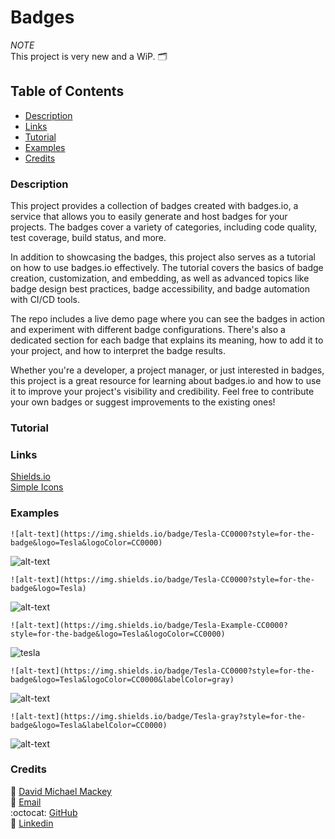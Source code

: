 # Badges

*NOTE*
<br>
This project is very new and a WiP. 🗂

## Table of Contents

- [Description](#description)
- [Links](#links)
- [Tutorial](#tutorial)
- [Examples](#examples)
- [Credits](#credits)

### Description

This project provides a collection of badges created with badges.io, a service that allows you to easily generate and host badges for your projects. The badges cover a variety of categories, including code quality, test coverage, build status, and more.

In addition to showcasing the badges, this project also serves as a tutorial on how to use badges.io effectively. The tutorial covers the basics of badge creation, customization, and embedding, as well as advanced topics like badge design best practices, badge accessibility, and badge automation with CI/CD tools.

The repo includes a live demo page where you can see the badges in action and experiment with different badge configurations. There's also a dedicated section for each badge that explains its meaning, how to add it to your project, and how to interpret the badge results.

Whether you're a developer, a project manager, or just interested in badges, this project is a great resource for learning about badges.io and how to use it to improve your project's visibility and credibility. Feel free to contribute your own badges or suggest improvements to the existing ones!

### Tutorial

### Links

[Shields.io](https://shields.io/)
<br>
[Simple Icons](https://simpleicons.org/)

### Examples

`![alt-text](https://img.shields.io/badge/Tesla-CC0000?style=for-the-badge&logo=Tesla&logoColor=CC0000)`

![alt-text](https://img.shields.io/badge/Tesla-gray?style=for-the-badge&logo=Tesla&logoColor=CC0000)

`![alt-text](https://img.shields.io/badge/Tesla-CC0000?style=for-the-badge&logo=Tesla)`

![alt-text](https://img.shields.io/badge/Tesla-CC0000?style=for-the-badge&logo=Tesla)

`![alt-text](https://img.shields.io/badge/Tesla-Example-CC0000?style=for-the-badge&logo=Tesla&logoColor=CC0000)`

![tesla](https://img.shields.io/badge/Tesla-Example-CC0000?style=for-the-badge&logo=Tesla&logoColor=CC0000)

`![alt-text](https://img.shields.io/badge/Tesla-CC0000?style=for-the-badge&logo=Tesla&logoColor=CC0000&labelColor=gray)`

![alt-text](https://img.shields.io/badge/Tesla-CC0000?style=for-the-badge&logo=Tesla&logoColor=CC0000&labelColor=gray)

`![alt-text](https://img.shields.io/badge/Tesla-gray?style=for-the-badge&logo=Tesla&labelColor=CC0000)`

![alt-text](https://img.shields.io/badge/Tesla-gray?style=for-the-badge&logo=Tesla&labelColor=CC0000)


### Credits

:bust_in_silhouette: [David Michael Mackey](https://www.notion.so/davidmichaelmackey/David-Mackey-a59ce61a996840d6a933e3b135673467?pvs=4)
<br>
:email: [Email](mailto:davidmackey@hey.com)
<br>
:octocat: [GitHub](https://github.com/davidmichaelmackey/)
<br>
:briefcase: [Linkedin](https://linkedin.com/in/davidmichaelmackey/)
